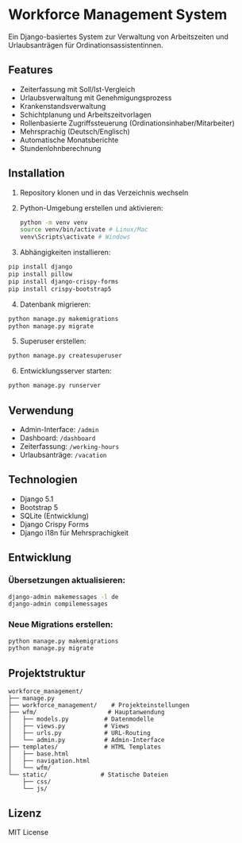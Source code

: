 # Workforce Management System

Ein Django-basiertes System zur Verwaltung von Arbeitszeiten und Urlaubsanträgen für Ordinationsassistentinnen.

## Features

- Zeiterfassung mit Soll/Ist-Vergleich
- Urlaubsverwaltung mit Genehmigungsprozess
- Krankenstandsverwaltung
- Schichtplanung und Arbeitszeitvorlagen
- Rollenbasierte Zugriffssteuerung (Ordinationsinhaber/Mitarbeiter)
- Mehrsprachig (Deutsch/Englisch)
- Automatische Monatsberichte
- Stundenlohnberechnung

## Installation

1. Repository klonen und in das Verzeichnis wechseln

2. Python-Umgebung erstellen und aktivieren:
   ```bash
   python -m venv venv
   source venv/bin/activate # Linux/Mac
   venv\Scripts\activate # Windows
   ```

3. Abhängigkeiten installieren:
```bash
pip install django
pip install pillow
pip install django-crispy-forms
pip install crispy-bootstrap5
```

4. Datenbank migrieren:
```bash
python manage.py makemigrations
python manage.py migrate
```

5. Superuser erstellen:
```bash
python manage.py createsuperuser
```

6. Entwicklungsserver starten:
```bash
python manage.py runserver
```

## Verwendung

- Admin-Interface: `/admin`
- Dashboard: `/dashboard`
- Zeiterfassung: `/working-hours`
- Urlaubsanträge: `/vacation`

## Technologien

- Django 5.1
- Bootstrap 5
- SQLite (Entwicklung)
- Django Crispy Forms
- Django i18n für Mehrsprachigkeit

## Entwicklung

### Übersetzungen aktualisieren:
```bash
django-admin makemessages -l de
django-admin compilemessages
```

### Neue Migrations erstellen:
```bash
python manage.py makemigrations
python manage.py migrate
```

## Projektstruktur

```
workforce_management/
├── manage.py
├── workforce_management/    # Projekteinstellungen
├── wfm/                    # Hauptanwendung
│   ├── models.py          # Datenmodelle
│   ├── views.py           # Views
│   ├── urls.py            # URL-Routing
│   └── admin.py           # Admin-Interface
├── templates/             # HTML Templates
│   ├── base.html
│   ├── navigation.html
│   └── wfm/
└── static/               # Statische Dateien
    ├── css/
    └── js/
```

## Lizenz

MIT License
